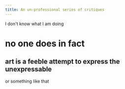 ```yaml
---
title: An un-professional series of critiques
---
```


I don't know what I am doing
# no one does in fact
## art is a feeble attempt to express the unexpressable
or something like that
